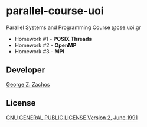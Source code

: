 # parallel-course-uoi
Parallel Systems and Programming Course @cse.uoi.gr

 - Homework #1 - __POSIX Threads__
 - Homework #2 - __OpenMP__
 - Homework #3 - __MPI__
 
## Developer
[George Z. Zachos](https://gzachos.com)
 
## License
[GNU GENERAL PUBLIC LICENSE Version 2, June 1991](LICENSE)
